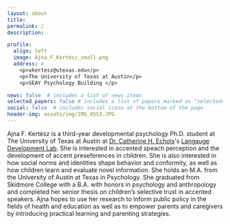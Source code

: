 ```yaml
---
layout: about
title:
permalink: /
description: 

profile:
  align: left
  image: Ajna_F_Kertesz_small.png
  address: >
    <p>akertesz@utexas.edu</p>
    <p>The University of Texas at Austin</p>
    <p>SEAY Psychology Building </p>

news: false  # includes a list of news items
selected_papers: false # includes a list of papers marked as "selected={true}"
social: false  # includes social icons at the bottom of the page
header-img: assets/img/IMG_0553.JPG
---
```

Ajna F. Kertész is a third-year developmental psychology Ph.D. student at The University of Texas at Austin at [Dr. Catherine H. Echols](https://liberalarts.utexas.edu/psychology/faculty/echolsch)'s [Langauge Development Lab](https://labs.la.utexas.edu/echols/current-studies/). She is interested in accented speach perception and the development of accent preseferences in children. She is also interested in how social norms and identities shape behavior and conformity, as well as how children learn and evaluate novel information. She holds an M.A. from the University of Austin at Texas in Psychology. She graduated from Skidmore College with a B.A. with honors in psychology and anthropology and completed her senior thesis on children’s selective trust in accented speakers. Ajna hopes to use her research to inform public policy in the fields of health and education as well as to empower parents and caregivers by introducing practical learning and parenting strategies.

